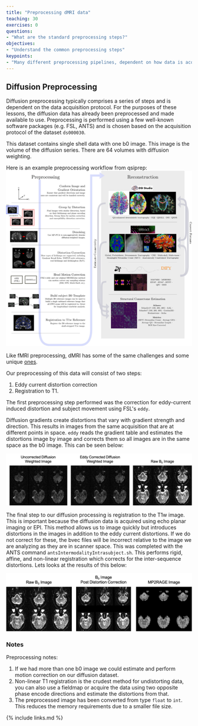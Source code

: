 ```yaml
---
title: "Preprocessing dMRI data"
teaching: 30
exercises: 0
questions:
- "What are the standard preprocessing steps?"
objectives:
- "Understand the common preprocessing steps"
keypoints:
- "Many different preprocessing pipelines, dependent on how data is acquired"
---
```


## Diffusion Preprocessing

Diffusion preprocessing typically comprises a series of steps and is dependent on the data acquisition protocol. For the purposes of these lessons, the diffusion data has already been preprocessed and made available to use. Preprocessing is performed using a few well-known software packages (e.g. FSL, ANTS) and is chosen based on the acquisition protocol of the dataset <code>ds000030</code>.

This dataset contains single shell data with one b0 image. This image is the volume of the diffusion series. There are 64 volumes with diffusion weighting.

Here is an example preprocessing workflow from qsiprep:
![preprocess](../fig/2/preprocess_steps.jpg)

Like fMRI preprocessing, dMRI has some of the same challenges and some unique [ones](https://www.ncbi.nlm.nih.gov/pmc/articles/PMC3366862/).

Our preprocessing of this data will consist of two steps:
1. Eddy current distortion correction
2. Registration to T1.

The first preprocessing step performed was the correction for eddy-current induced distortion and subject movement using FSL's <code>eddy</code>.

Diffusion gradients create distortions that vary with gradient strength and direction. This results in images from the same acquisition that are at different points in space. <code>eddy</code> reads the gradient table and estimates the distortions image by image and corrects them so all images are in the same space as the b0 image. This can be seen below:

![eddy correction image](../fig/2/Step1.png)

The final step to our diffusion processing is registration to the T1w image. This is important because the diffusion data is acquired using echo planar imaging or EPI. This method allows us to image quickly but introduces distortions in the images in addition to the eddy current distortions. If we do not correct for these, the bvec files will be incorrect relative to the image we are analyzing as they are in scanner space. This was completed with the ANTS command <code>antsIntermodalityIntrasubject.sh</code>. This performs rigid, affine, and non-linear registration which corrects for the inter-sequence distortions. Lets looks at the results of this below:

![distortion correction image](../fig/2/Step2.png)

### Notes
Preprocessing notes:
1. If we had more than one b0 image we could estimate and perform motion correction on our diffusion dataset.
2. Non-linear T1 registration is the crudest method for undistorting data, you can also use a fieldmap or acquire the data using two opposite phase encode directions and estimate the distortions from that.
3. The preprocessed image has been converted from type `float` to `int`. This reduces the memory requirements due to a smaller file size.

{% include links.md %}

